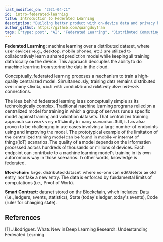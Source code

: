 ```yaml
---
last_modified_on: "2021-04-21"
id:  intro-federated-learning
title: Introduction to Federated Learning
description: "Building better product with on-device data and privacy by default."
author_github: https://github.com/quangduytran
tags: ["type: post", "AI", "Federated Learning", "Distributed Computing"]
---
```


**Federated Learning:** machine learning over a distributed dataset, where user devices (e.g., desktop, mobile phones, etc.) are utilized to collaboratively learn a shared prediction model while keeping all training data locally on the device. This approach decouples the ability to do machine learning from storing the data in the cloud.

Conceptually, federated learning proposes a mechanism to train a high-quality centralized model. Simultaneously, training data remains distributed over many clients, each with unreliable and relatively slow network connections.

The idea behind federated learning is as conceptually simple as its technologically complex. Traditional machine learning programs relied on a centralized model for training in which a group of servers runs a specific model against training and validation datasets. That centralized training approach can work very efficiently in many scenarios. Still, it has also proven to be challenging in use cases involving a large number of endpoints using and improving the model. The prototypical example of the limitation of the centralized training model can be found in mobile or internet of things(IoT) scenarios. The quality of a model depends on the information processed across hundreds of thousands or millions of devices. Each endpoint can contribute to a machine learning model's training in its own autonomous way in those scenarios. In other words, knowledge is federated.

**Blockchain:** large, distributed dataset, where no-one can edit/delete an old entry, nor fake a new entry. The data is enforced by fundamental limits of computations (i.e., Proof of Work).

**Smart Contract:** dataset stored on the Blockchain, which includes: Data (i.e., ledgers, events, statistics), State (today's ledger, today's events), Code (rules for changing state).

## References
[1] J.Rodriguez. Whats New in Deep Learning Research: Understanding Federated Learning.
